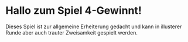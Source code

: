 # Hallo zum Spiel 4-Gewinnt!

Dieses Spiel ist zur allgemeine Erheiterung gedacht und kann in illusterer Runde aber auch trauter Zweisamkeit gespielt werden.